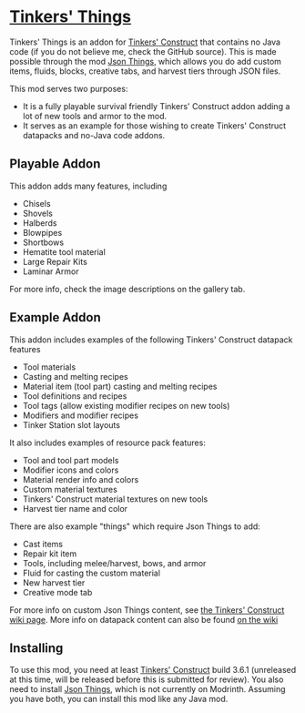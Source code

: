 # [Tinkers' Things](https://curseforge.com/minecraft/mc-mods/tinkers-things-json)
Tinkers' Things is an addon for [Tinkers' Construct](https://www.curseforge.com/minecraft/mc-mods/tinkers-construct) that contains no Java code (if you do not believe me, check the GitHub source). This is made possible through the mod [Json Things](https://www.curseforge.com/minecraft/mc-mods/json-things), which allows you do add custom items, fluids, blocks, creative tabs, and harvest tiers through JSON files.

This mod serves two purposes:
* It is a fully playable survival friendly Tinkers' Construct addon adding a lot of new tools and armor to the mod.
* It serves as an example for those wishing to create Tinkers' Construct datapacks and no-Java code addons.

## Playable Addon

This addon adds many features, including

* Chisels
* Shovels
* Halberds
* Blowpipes
* Shortbows
* Hematite tool material
* Large Repair Kits
* Laminar Armor

For more info, check the image descriptions on the gallery tab.

## Example Addon

This addon includes examples of the following Tinkers' Construct datapack features

* Tool materials
* Casting and melting recipes
* Material item (tool part) casting and melting recipes
* Tool definitions and recipes
* Tool tags (allow existing modifier recipes on new tools)
* Modifiers and modifier recipes
* Tinker Station slot layouts

It also includes examples of resource pack features:

* Tool and tool part models
* Modifier icons and colors
* Material render info and colors
* Custom material textures
* Tinkers' Construct material textures on new tools
* Harvest tier name and color

There are also example "things" which require Json Things to add:

* Cast items
* Repair kit item
* Tools, including melee/harvest, bows, and armor
* Fluid for casting the custom material
* New harvest tier
* Creative mode tab

For more info on custom Json Things content, see [the Tinkers' Construct wiki page](https://github.com/SlimeKnights/TinkersConstruct/wiki/Tinkers'-JSON-Things-Plugin). More info on datapack content can also be found [on the wiki](https://github.com/SlimeKnights/TinkersConstruct/wiki/Recipe-JSON-List)

## Installing

To use this mod, you need at least [Tinkers' Construct](https://www.curseforge.com/minecraft/mc-mods/tinkers-construct) build 3.6.1 (unreleased at this time, will be released before this is submitted for review). You also need to install [Json Things](https://www.curseforge.com/minecraft/mc-mods/json-things), which is not currently on Modrinth. Assuming you have both, you can install this mod like any Java mod.
